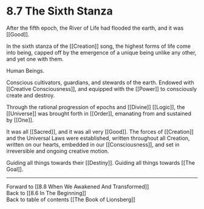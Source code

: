 # 8.7 The Sixth Stanza

After the fifth epoch, the River of Life had flooded the earth, and it was [[Good]].

In the sixth stanza of the [[Creation]] song, the highest forms of life come into being, capped off by the emergence of a unique being unlike any other, and yet one with them.

Human Beings. 

Conscious cultivators, guardians, and stewards of the earth. Endowed with [[Creative Consciousness]], and equipped with the [[Power]] to consciously create and destroy.

Through the rational progression of epochs and [[Divine]] [[Logic]], the [[Universe]] was brought forth in [[Order]], emanating from and sustained by [[One]].

It was all [[Sacred]], and it was all very [[Good]]. The forces of [[Creation]] and the Universal Laws were established, written throughout all Creation, written on our hearts, embedded in our [[Consciousness]], and set in irreversible and ongoing creative motion.

Guiding all things towards their [[Destiny]]. Guiding all things towards [[The Goal]].

___

Forward to [[8.8 When We Awakened And Transformed]]           
Back to [[8.6 In The Beginning]]                    
Back to table of contents [[The Book of Lionsberg]]  
